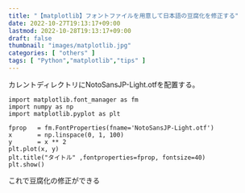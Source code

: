 ```yaml
---
title: "【matplotlib】フォントファイルを用意して日本語の豆腐化を修正する"
date: 2022-10-27T19:13:17+09:00
lastmod: 2022-10-28T19:13:17+09:00
draft: false
thumbnail: "images/matplotlib.jpg"
categories: [ "others" ]
tags: [ "Python","matplotlib","tips" ]
---
```



カレントディレクトリにNotoSansJP-Light.otfを配置する。

    import matplotlib.font_manager as fm
    import numpy as np
    import matplotlib.pyplot as plt 
    
    fprop   = fm.FontProperties(fname='NotoSansJP-Light.otf')
    x       = np.linspace(0, 1, 100)
    y       = x ** 2
    plt.plot(x, y)
    plt.title("タイトル" ,fontproperties=fprop, fontsize=40)
    plt.show()


これで豆腐化の修正ができる

